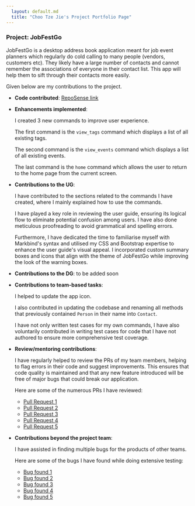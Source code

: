 ```yaml
---
  layout: default.md
  title: "Choo Tze Jie's Project Portfolio Page"
---
```


### Project: JobFestGo

JobFestGo is a desktop address book application meant for job event planners which regularly do cold calling to many people (vendors, customers etc). They likely have a large number of contacts and cannot remember the associations of everyone in their contact list. This app will help them to sift through their contacts more easily.

Given below are my contributions to the project.

* **Code contributed**: [RepoSense link](https://nus-cs2103-ay2324s1.github.io/tp-dashboard/?search=tjch-o&breakdown=true&sort=groupTitle%20dsc&sortWithin=title&since=2023-09-22&timeframe=commit&mergegroup=&groupSelect=groupByRepos&checkedFileTypes=docs~functional-code~test-code~other)

* **Enhancements implemented**: 
  
  I created 3 new commands to improve user experience.

  The first command is the `view_tags` command which displays a list of all existing tags. 

  The second command is the `view_events` command which displays a list of all existing events. 

  The last command is the `home` command which allows the user to return to the home page from the current screen.

* **Contributions to the UG**: 

  I have contributed to the sections related to the commands I have created, where I mainly explained how to use the commands. 

  I have played a key role in reviewing the user guide, ensuring its logical flow to eliminate potential confusion among users. 
  I have also done meticulous proofreading to avoid grammatical and spelling errors.

  Furthermore, I have dedicated the time to familiarise myself with Markbind's syntax and utilised my CSS and Bootstrap expertise to enhance the user guide's visual appeal. I incorporated custom summary boxes and icons that align with the theme of JobFestGo while improving the look of the warning boxes.

* **Contributions to the DG**: to be added soon

* **Contributions to team-based tasks**: 
  
  I helped to update the app icon.

  I also contributed in updating the codebase and renaming all methods that previously contained `Person` in their name into `Contact`. 

  I have not only written test cases for my own commands, I have also voluntarily contributed in writing test cases for code that I have not authored to ensure more comprehensive test coverage. 

* **Review/mentoring contributions**: 
  
  I have regularly helped to review the PRs of my team members, helping to flag errors in their code and suggest improvements. This ensures that code quality is maintained and that any new feature introduced will be free of major bugs that could break our application.

  Here are some of the numerous PRs I have reviewed:

  - [Pull Request 1](https://github.com/AY2324S1-CS2103T-T09-1/tp/pull/53)
  - [Pull Request 2](https://github.com/AY2324S1-CS2103T-T09-1/tp/pull/69)
  - [Pull Request 3](https://github.com/AY2324S1-CS2103T-T09-1/tp/pull/97)
  - [Pull Request 4](https://github.com/AY2324S1-CS2103T-T09-1/tp/pull/159)
  - [Pull Request 5](https://github.com/AY2324S1-CS2103T-T09-1/tp/pull/222)


* **Contributions beyond the project team**: 
  
  I have assisted in finding multiple bugs for the products of other teams.

  Here are some of the bugs I have found while doing extensive testing:
  - [Bug found 1](https://github.com/tjch-o/ped/issues/3)
  - [Bug found 2](https://github.com/tjch-o/ped/issues/8)
  - [Bug found 3](https://github.com/tjch-o/ped/issues/9)
  - [Bug found 4](https://github.com/tjch-o/ped/issues/11)
  - [Bug found 5](https://github.com/tjch-o/ped/issues/13)

